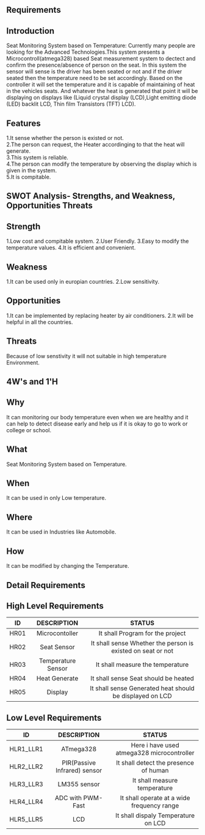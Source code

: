 ## Requirements
## Introduction
  Seat Monitoring System based on Temperature:
      Currently many people are looking for the  Advanced Technologies.This system presents a Microcontroll(atmega328) based Seat measurement system to dectect and confirm the presence/absence of person on the seat. In this system the sensor will sense is the driver has been seated or not and if the driver seated then the temperature need to be set accordingly. Based on the controller it will set the temperature and it is capable of maintaining of heat in the vehicles seats. And whatever the heat is generated that point it will be displaying on displays like (Liquid crystal display (LCD),Light emitting diode (LED) backlit LCD, Thin film Transistors (TFT) LCD).

## Features
1.It sense whether the person is existed or not.   
2.The person can request, the Heater accordinging to that the heat will generate.  
3.This system is reliable.  
4.The person can modify the temperature by observing the display which is given in the system.  
5.It is compitable.   

 ## SWOT Analysis- Strengths, and Weakness, Opportunities Threats
 ## Strength
 1.Low cost and compitable system.
 2.User Friendly.
 3.Easy to modify the temperature values.
 4.It is efficient and convenient.

 ## Weakness
 1.It can be used only in europian countries.
 2.Low sensitivity.

## Opportunities
1.It can be implemented by replacing heater by air conditioners.
2.It will be helpful in all the countries.

## Threats
Because of low senstivity it will not suitable in high temperature Environment.

## 4W's and 1'H
## Why
It can monitoring our body temperature even when we are healthy and it can help to detect disease early and help us if it is okay to go to work or college or school.

## What
Seat Monitoring System based on Temperature.

## When
It can be used in only Low temperature.

## Where  
It can be used in Industries like Automobile.

## How
It can be modified by changing the Temperature.

## Detail Requirements
## High Level Requirements
| ID | DESCRIPTION | STATUS |
| :--: | :---: | :----: | 
| HR01 | Microcontoller | It shall Program for the project |
| HR02 | Seat Sensor | It shall sense Whether the person is existed on seat or not |
| HR03 | Temperature Sensor | It shall measure the temperature |
| HR04 | Heat Generate | It shall sense Seat should be heated |
| HR05 | Display | It shall sense  Generated heat should be displayed on LCD |

## Low Level Requirements
| ID | DESCRIPTION | STATUS |
| :--: | :---: | :----: |
| HLR1_LLR1 | ATmega328 | Here i have used atmega328 microcontroller |
| HLR2_LLR2 | PIR(Passive Infrared) sensor | It shall detect the presence of human |
| HLR3_LLR3 | LM355 sensor | It shall  measure temperature |
| HLR4_LLR4 | ADC with PWM-Fast | It shall operate at a wide frequency range |
| HLR5_LLR5 | LCD | It shall dispaly Temperature on LCD |
